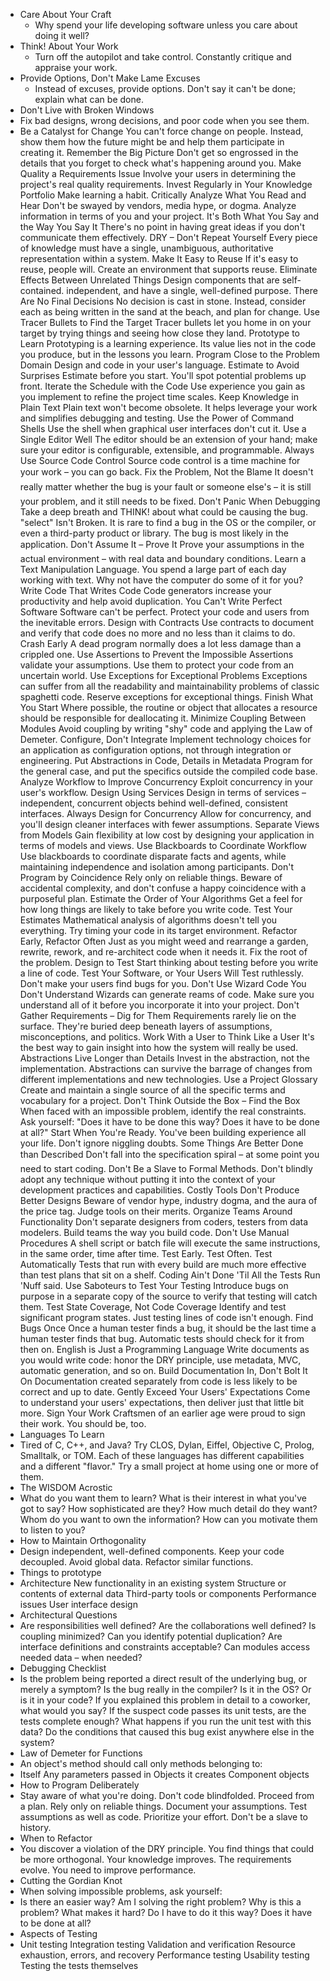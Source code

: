 - Care About Your Craft
	- Why spend your life developing software unless you care about doing it well?
- Think! About Your Work
	- Turn off the autopilot and take control. Constantly critique and appraise your work.
- Provide Options, Don't Make Lame Excuses
	- Instead of excuses, provide options. Don't say it can't be done; explain what can be done.
- Don't Live with Broken Windows
- Fix bad designs, wrong decisions, and poor code when you see them.
- Be a Catalyst for Change
    You can't force change on people. Instead, show them how the future might be and help them participate in creating it.
    Remember the Big Picture
    Don't get so engrossed in the details that you forget to check what's happening around you.
    Make Quality a Requirements Issue
    Involve your users in determining the project's real quality requirements.
    Invest Regularly in Your Knowledge Portfolio
    Make learning a habit.
    Critically Analyze What You Read and Hear
    Don't be swayed by vendors, media hype, or dogma. Analyze information in terms of you and your project.
    It's Both What You Say and the Way You Say It
    There's no point in having great ideas if you don't communicate them effectively.
    DRY – Don't Repeat Yourself
    Every piece of knowledge must have a single, unambiguous, authoritative representation within a system.
    Make It Easy to Reuse
    If it's easy to reuse, people will. Create an environment that supports reuse.
    Eliminate Effects Between Unrelated Things
    Design components that are self-contained. independent, and have a single, well-defined purpose.
    There Are No Final Decisions
    No decision is cast in stone. Instead, consider each as being written in the sand at the beach, and plan for change.
    Use Tracer Bullets to Find the Target
    Tracer bullets let you home in on your target by trying things and seeing how close they land.
    Prototype to Learn
    Prototyping is a learning experience. Its value lies not in the code you produce, but in the lessons you learn.
    Program Close to the Problem Domain
    Design and code in your user's language.
    Estimate to Avoid Surprises
    Estimate before you start. You'll spot potential problems up front.
    Iterate the Schedule with the Code
    Use experience you gain as you implement to refine the project time scales.
    Keep Knowledge in Plain Text
    Plain text won't become obsolete. It helps leverage your work and simplifies debugging and testing.
    Use the Power of Command Shells
    Use the shell when graphical user interfaces don't cut it.
    Use a Single Editor Well
    The editor should be an extension of your hand; make sure your editor is configurable, extensible, and programmable.
    Always Use Source Code Control
    Source code control is a time machine for your work – you can go back.
    Fix the Problem, Not the Blame
    It doesn't really matter whether the bug is your fault or someone else's – it is still your problem, and it still needs to be fixed.
    Don't Panic When Debugging
    Take a deep breath and THINK! about what could be causing the bug.
    "select" Isn't Broken.
    It is rare to find a bug in the OS or the compiler, or even a third-party product or library. The bug is most likely in the application.
    Don't Assume It – Prove It
    Prove your assumptions in the actual environment – with real data and boundary conditions.
    Learn a Text Manipulation Language.
    You spend a large part of each day working with text. Why not have the computer do some of it for you?
    Write Code That Writes Code
    Code generators increase your productivity and help avoid duplication.
    You Can't Write Perfect Software
    Software can't be perfect. Protect your code and users from the inevitable errors.
    Design with Contracts
    Use contracts to document and verify that code does no more and no less than it claims to do.
    Crash Early
    A dead program normally does a lot less damage than a crippled one.
    Use Assertions to Prevent the Impossible
    Assertions validate your assumptions. Use them to protect your code from an uncertain world.
    Use Exceptions for Exceptional Problems
    Exceptions can suffer from all the readability and maintainability problems of classic spaghetti code. Reserve exceptions for exceptional things.
    Finish What You Start
    Where possible, the routine or object that allocates a resource should be responsible for deallocating it.
    Minimize Coupling Between Modules
    Avoid coupling by writing "shy" code and applying the Law of Demeter.
    Configure, Don't Integrate
    Implement technology choices for an application as configuration options, not through integration or engineering.
    Put Abstractions in Code, Details in Metadata
    Program for the general case, and put the specifics outside the compiled code base.
    Analyze Workflow to Improve Concurrency
    Exploit concurrency in your user's workflow.
    Design Using Services
    Design in terms of services – independent, concurrent objects behind well-defined, consistent interfaces.
    Always Design for Concurrency
    Allow for concurrency, and you'll design cleaner interfaces with fewer assumptions.
    Separate Views from Models
    Gain flexibility at low cost by designing your application in terms of models and views.
    Use Blackboards to Coordinate Workflow
    Use blackboards to coordinate disparate facts and agents, while maintaining independence and isolation among participants.
    Don't Program by Coincidence
    Rely only on reliable things. Beware of accidental complexity, and don't confuse a happy coincidence with a purposeful plan.
    Estimate the Order of Your Algorithms
    Get a feel for how long things are likely to take before you write code.
    Test Your Estimates
    Mathematical analysis of algorithms doesn't tell you everything. Try timing your code in its target environment.
    Refactor Early, Refactor Often
    Just as you might weed and rearrange a garden, rewrite, rework, and re-architect code when it needs it. Fix the root of the problem.
    Design to Test
    Start thinking about testing before you write a line of code.
    Test Your Software, or Your Users Will
    Test ruthlessly. Don't make your users find bugs for you.
    Don't Use Wizard Code You Don't Understand
    Wizards can generate reams of code. Make sure you understand all of it before you incorporate it into your project.
    Don't Gather Requirements – Dig for Them
    Requirements rarely lie on the surface. They're buried deep beneath layers of assumptions, misconceptions, and politics.
    Work With a User to Think Like a User
    It's the best way to gain insight into how the system will really be used.
    Abstractions Live Longer than Details
    Invest in the abstraction, not the implementation. Abstractions can survive the barrage of changes from different implementations and new technologies.
    Use a Project Glossary
    Create and maintain a single source of all the specific terms and vocabulary for a project.
    Don't Think Outside the Box – Find the Box
    When faced with an impossible problem, identify the real constraints. Ask yourself: "Does it have to be done this way? Does it have to be done at all?"
    Start When You're Ready.
    You've been building experience all your life. Don't ignore niggling doubts.
    Some Things Are Better Done than Described
    Don't fall into the specification spiral – at some point you need to start coding.
    Don't Be a Slave to Formal Methods.
    Don't blindly adopt any technique without putting it into the context of your development practices and capabilities.
    Costly Tools Don't Produce Better Designs
    Beware of vendor hype, industry dogma, and the aura of the price tag. Judge tools on their merits.
    Organize Teams Around Functionality
    Don't separate designers from coders, testers from data modelers. Build teams the way you build code.
    Don't Use Manual Procedures
    A shell script or batch file will execute the same instructions, in the same order, time after time.
    Test Early. Test Often. Test Automatically
    Tests that run with every build are much more effective than test plans that sit on a shelf.
    Coding Ain't Done 'Til All the Tests Run
    'Nuff said.
    Use Saboteurs to Test Your Testing
    Introduce bugs on purpose in a separate copy of the source to verify that testing will catch them.
    Test State Coverage, Not Code Coverage
    Identify and test significant program states. Just testing lines of code isn't enough.
    Find Bugs Once
    Once a human tester finds a bug, it should be the last time a human tester finds that bug. Automatic tests should check for it from then on.
    English is Just a Programming Language
    Write documents as you would write code: honor the DRY principle, use metadata, MVC, automatic generation, and so on.
    Build Documentation In, Don't Bolt It On
    Documentation created separately from code is less likely to be correct and up to date.
    Gently Exceed Your Users' Expectations
    Come to understand your users' expectations, then deliver just that little bit more.
    Sign Your Work
    Craftsmen of an earlier age were proud to sign their work. You should be, too.
- Languages To Learn
- Tired of C, C++, and Java? Try CLOS, Dylan, Eiffel, Objective C, Prolog, Smalltalk, or TOM. Each of these languages has different capabilities and a different "flavor." Try a small project at home using one or more of them.
- The WISDOM Acrostic
- What do you want them to learn?
    What is their interest in what you've got to say?
    How sophisticated are they?
    How much detail do they want?
    Whom do you want to own the information?
    How can you motivate them to listen to you?
- How to Maintain Orthogonality
- Design independent, well-defined components.
    Keep your code decoupled.
    Avoid global data.
    Refactor similar functions.
- Things to prototype
- Architecture
    New functionality in an existing system
    Structure or contents of external data
    Third-party tools or components
    Performance issues
    User interface design
- Architectural Questions
- Are responsibilities well defined?
    Are the collaborations well defined?
    Is coupling minimized?
    Can you identify potential duplication?
    Are interface definitions and constraints acceptable?
    Can modules access needed data – when needed?
- Debugging Checklist
- Is the problem being reported a direct result of the underlying bug, or merely a symptom?
    Is the bug really in the compiler? Is it in the OS? Or is it in your code?
    If you explained this problem in detail to a coworker, what would you say?
    If the suspect code passes its unit tests, are the tests complete enough? What happens if you run the unit test with this data?
    Do the conditions that caused this bug exist anywhere else in the system?
- Law of Demeter for Functions
- An object's method should call only methods belonging to:
- Itself
    Any parameters passed in
    Objects it creates
    Component objects
- How to Program Deliberately
- Stay aware of what you're doing.
    Don't code blindfolded.
    Proceed from a plan.
    Rely only on reliable things.
    Document your assumptions.
    Test assumptions as well as code.
    Prioritize your effort.
    Don't be a slave to history.
- When to Refactor
- You discover a violation of the DRY principle.
    You find things that could be more orthogonal.
    Your knowledge improves.
    The requirements evolve.
    You need to improve performance.
- Cutting the Gordian Knot
- When solving impossible problems, ask yourself:
- Is there an easier way?
    Am I solving the right problem?
    Why is this a problem?
    What makes it hard?
    Do I have to do it this way?
    Does it have to be done at all?
- Aspects of Testing
- Unit testing
    Integration testing
    Validation and verification
    Resource exhaustion, errors, and recovery
    Performance testing
    Usability testing
    Testing the tests themselves